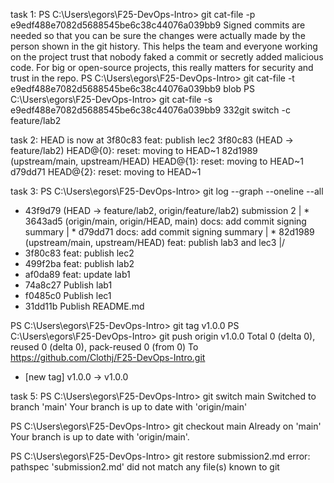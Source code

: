 task 1:
PS C:\Users\egors\F25-DevOps-Intro> git cat-file -p e9edf488e7082d5688545be6c38c44076a039bb9
Signed commits are needed so that you can be sure the changes were actually made by the person shown in the git history. This helps the team and everyone working on the project trust that nobody faked a commit or secretly added malicious code. For big or open-source projects, this really matters for security and trust in the repo.
PS C:\Users\egors\F25-DevOps-Intro> git cat-file -t e9edf488e7082d5688545be6c38c44076a039bb9
blob
PS C:\Users\egors\F25-DevOps-Intro> git cat-file -s e9edf488e7082d5688545be6c38c44076a039bb9
332git switch -c feature/lab2

task 2:
HEAD is now at 3f80c83 feat: publish lec2
3f80c83 (HEAD -> feature/lab2) HEAD@{0}: reset: moving to HEAD~1
82d1989 (upstream/main, upstream/HEAD) HEAD@{1}: reset: moving to HEAD~1
d79dd71 HEAD@{2}: reset: moving to HEAD~1


task 3:
PS C:\Users\egors\F25-DevOps-Intro> git log --graph --oneline --all
* 43f9d79 (HEAD -> feature/lab2, origin/feature/lab2) submission 2
| * 3643ad5 (origin/main, origin/HEAD, main) docs: add commit signing summary
| * d79dd71 docs: add commit signing summary
| * 82d1989 (upstream/main, upstream/HEAD) feat: publish lab3 and lec3
|/
* 3f80c83 feat: publish lec2
* 499f2ba feat: publish lab2
* af0da89 feat: update lab1
* 74a8c27 Publish lab1
* f0485c0 Publish lec1
* 31dd11b Publish README.md

PS C:\Users\egors\F25-DevOps-Intro> git tag v1.0.0
PS C:\Users\egors\F25-DevOps-Intro> git push origin v1.0.0
Total 0 (delta 0), reused 0 (delta 0), pack-reused 0 (from 0)
To https://github.com/Clothj/F25-DevOps-Intro.git
 * [new tag]         v1.0.0 -> v1.0.0

task 5:
PS C:\Users\egors\F25-DevOps-Intro> git switch main
Switched to branch 'main'
Your branch is up to date with 'origin/main'

PS C:\Users\egors\F25-DevOps-Intro> git checkout main
Already on 'main'
Your branch is up to date with 'origin/main'.

PS C:\Users\egors\F25-DevOps-Intro> git restore submission2.md 
error: pathspec 'submission2.md' did not match any file(s) known to git